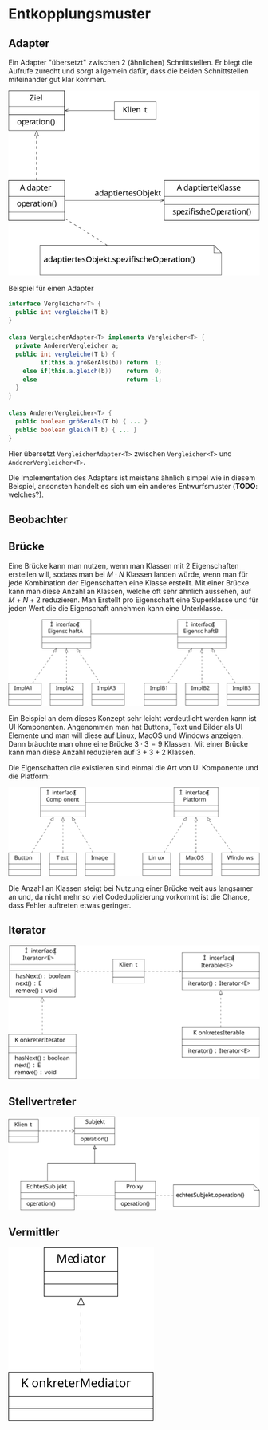 # Entkopplungsmuster

## Adapter

Ein Adapter "übersetzt" zwischen 2 (ähnlichen) Schnittstellen. Er biegt die Aufrufe zurecht und sorgt
allgemein dafür, dass die beiden Schnittstellen miteinander gut klar kommen.

![Adapter UML Diagramm](../assets/swt/uml/adapter.svg)

Beispiel für einen Adapter

```java
interface Vergleicher<T> {
  public int vergleiche(T b)
}

class VergleicherAdapter<T> implements Vergleicher<T> {
  private AndererVergleicher a;
  public int vergleiche(T b) {
         if(this.a.größerAls(b)) return  1;
    else if(this.a.gleich(b))    return  0;
    else                         return -1;
  }
}

class AndererVergleicher<T> {
  public boolean größerAls(T b) { ... }
  public boolean gleich(T b) { ... }
}
```

Hier übersetzt `VergleicherAdapter<T>` zwischen `Vergleicher<T>` und `AndererVergleicher<T>`.

Die Implementation des Adapters ist meistens ähnlich simpel wie in diesem Beispiel, ansonsten handelt es
sich um ein anderes Entwurfsmuster (**TODO**: welches?).

## Beobachter

## Brücke

Eine Brücke kann man nutzen, wenn man Klassen mit 2 Eigenschaften erstellen will, sodass man bei $M \cdot N$ Klassen
landen würde, wenn man für jede Kombination der Eigenschaften eine Klasse erstellt. Mit einer Brücke kann man diese
Anzahl an Klassen, welche oft sehr ähnlich aussehen, auf $M + N + 2$ reduzieren. Man Erstellt pro Eigenschaft eine
Superklasse und für jeden Wert die die Eigenschaft annehmen kann eine Unterklasse.

![Brücke UML Diagramm](../assets/swt/uml/bridge.svg)

Ein Beispiel an dem dieses Konzept sehr leicht verdeutlicht werden kann ist UI Komponenten. Angenommen man hat
Buttons, Text und Bilder als UI Elemente und man will diese auf Linux, MacOS und Windows anzeigen. Dann bräuchte man
ohne eine Brücke $3 \cdot 3 = 9$ Klassen. Mit einer Brücke kann man diese Anzahl reduzieren auf $3 + 3 + 2$ Klassen.

Die Eigenschaften die existieren sind einmal die Art von UI Komponente und die Platform:

![Brücke UML Diagramm konkretes Beispiel](../assets/swt/uml/bridge-example.svg)

Die Anzahl an Klassen steigt bei Nutzung einer Brücke weit aus langsamer an und, da nicht mehr so viel Codeduplizierung
vorkommt ist die Chance, dass Fehler auftreten etwas geringer.
 

## Iterator

![Iterator UML Diagramm](../assets/swt/uml/iterator.svg)

## Stellvertreter

![Stellvertreter UML Diagramm](../assets/swt/uml/proxy.svg)

## Vermittler

![Vermittler UML Diagramm](../assets/swt/uml/mediator.svg)

